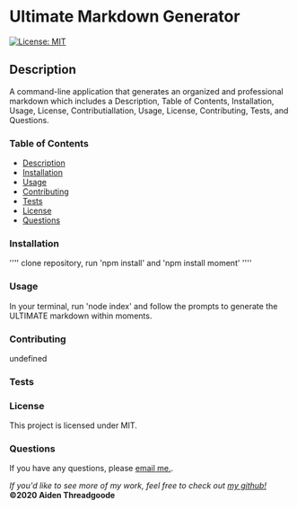 
# Ultimate Markdown Generator
[![License: MIT](https://img.shields.io/badge/License-MIT-green.svg)](https://opensource.org/licenses/MIT)
    
## Description
A command-line application that generates an organized and professional markdown which includes a Description, Table of Contents, Installation, Usage, License, Contributiallation, Usage, License, Contributing, Tests, and Questions.

### Table of Contents
- [Description](#description)
- [Installation](#installation)
- [Usage](#usage)
- [Contributing](#contributing)
- [Tests](#tests)
- [License](#license)
- [Questions](#questions)

### Installation
''''
clone repository, run 'npm install' and 'npm install moment'
''''

### Usage
In your terminal, run 'node index' and follow the prompts to generate the ULTIMATE markdown within moments.
    
### Contributing
undefined
    
### Tests

    
### License
This project is licensed under MIT. 

### Questions
    
If you have any questions, please [email me.](mailto:$(aiden.threadgoode@gmail.com)).
    
*If you'd like to see more of my work, feel free to check out [my github!](github.com/a-thread)*
**©2020 Aiden Threadgoode**
    
